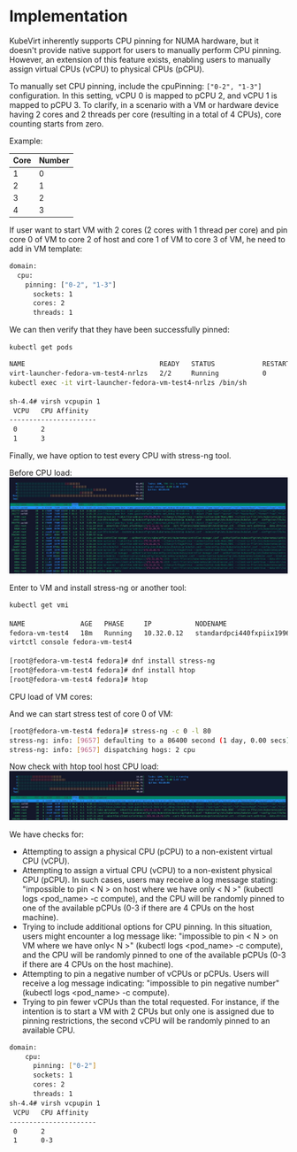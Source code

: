 # Implementation

KubeVirt inherently supports CPU pinning for NUMA hardware, but it doesn't provide native support for users to manually perform CPU pinning. However, an extension of this feature exists, enabling users to manually assign virtual CPUs (vCPU) to physical CPUs (pCPU).

To manually set CPU pinning, include the cpuPinning: ```["0-2", "1-3"]``` configuration. In this setting, vCPU 0 is mapped to pCPU 2, and vCPU 1 is mapped to pCPU 3. To clarify, in a scenario with a VM or hardware device having 2 cores and 2 threads per core (resulting in a total of 4 CPUs), core counting starts from zero.

Example:

|Core|Number|
|-|-|
|1|0|
|2|1|
|3|2|
|4|3|

If user want to start VM with 2 cores (2 cores with 1 thread per core) and pin core 0 of VM to core 2 of host and core 1 of VM to core 3 of VM, he need to add in VM template:

```bash
domain:     
  cpu:       
    pinning: ["0-2", "1-3"]
      sockets: 1
      cores: 2
      threads: 1
```

We can then verify that they have been successfully pinned:

`kubectl get pods`

```bash
NAME                                  READY   STATUS            RESTARTS   AGE
virt-launcher-fedora-vm-test4-nrlzs   2/2     Running           0          5s
kubectl exec -it virt-launcher-fedora-vm-test4-nrlzs /bin/sh

sh-4.4# virsh vcpupin 1
 VCPU   CPU Affinity
----------------------
 0      2
 1      3
```

Finally, we have option to test every CPU with stress-ng tool.

Before CPU load:
![Alt text](/images/before_pinning.JPG)

Enter to VM and install stress-ng or another tool:

```bash
kubectl get vmi

NAME              AGE   PHASE     IP           NODENAME                               READY
fedora-vm-test4   18m   Running   10.32.0.12   standardpci440fxpiix1996525400d9e293   True
virtctl console fedora-vm-test4

[root@fedora-vm-test4 fedora]# dnf install stress-ng
[root@fedora-vm-test4 fedora]# dnf install htop
[root@fedora-vm-test4 fedora]# htop
```

 CPU load of VM cores:

And we can start stress test of core 0 of VM:

```bash
[root@fedora-vm-test4 fedora]# stress-ng -c 0 -l 80
stress-ng: info: [9657] defaulting to a 86400 second (1 day, 0.00 secs) run per stressor
stress-ng: info: [9657] dispatching hogs: 2 cpu
```

Now check with htop tool host CPU load:
![Alt text](/images/after_pinning.JPG)

We have checks for:

* Attempting to assign a physical CPU (pCPU) to a non-existent virtual CPU (vCPU).
* Attempting to assign a virtual CPU (vCPU) to a non-existent physical CPU (pCPU). In such cases, users may receive a log message stating: "impossible to pin < N > on host where we have only < N >" (kubectl logs <pod_name> -c compute), and the CPU will be randomly pinned to one of the available pCPUs (0-3 if there are 4 CPUs on the host machine).
* Trying to include additional options for CPU pinning. In this situation, users might encounter a log message like: "impossible to pin < N > on VM where we have only< N >" (kubectl logs <pod_name> -c compute), and the CPU will be randomly pinned to one of the available pCPUs (0-3 if there are 4 CPUs on the host machine).
* Attempting to pin a negative number of vCPUs or pCPUs. Users will receive a log message indicating: "impossible to pin negative number" (kubectl logs <pod_name> -c compute).
* Trying to pin fewer vCPUs than the total requested. For instance, if the intention is to start a VM with 2 CPUs but only one is assigned due to pinning restrictions, the second vCPU will be randomly pinned to an available CPU.

```bash
domain:
    cpu:
      pinning: ["0-2"]
      sockets: 1
      cores: 2
      threads: 1
sh-4.4# virsh vcpupin 1
 VCPU   CPU Affinity
----------------------
 0      2
 1      0-3
 ```
